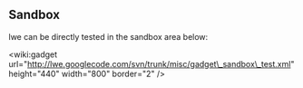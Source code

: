 ## Sandbox ##

lwe can be directly tested in the sandbox area below:

&lt;wiki:gadget url="http://lwe.googlecode.com/svn/trunk/misc/gadget\_sandbox\_test.xml" height="440" width="800" border="2" /&gt;